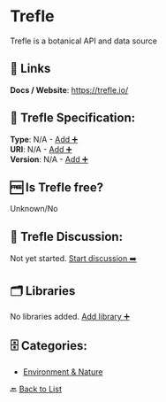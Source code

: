 # Trefle

Trefle is a botanical API and data source

##  🔗 Links
**Docs / Website**: https://trefle.io/

## 🧬 Trefle Specification:
**Type**: N/A - [Add ➕](https://github.com/apis-list/apis-list/edit/main/apis/trefle/trefle.yaml)  
**URI**: N/A - [Add ➕](https://github.com/apis-list/apis-list/edit/main/apis/trefle/trefle.yaml)  
**Version**: N/A - [Add ➕](https://github.com/apis-list/apis-list/edit/main/apis/trefle/trefle.yaml)

## 🆓 Is Trefle free?
 Unknown/No 

## 💬 Trefle Discussion:
Not yet started. [Start discussion ➡️](https://github.com/apis-list/apis-list/discussions/new)

## 🗂️ Libraries

No libraries added. [Add library ➕](https://github.com/apis-list/apis-list/edit/main/apis/trefle/trefle.yaml)    


## 🗄️ Categories:
- [Environment & Nature](https://github.com/apis-list/apis-list#environment--nature-)

🔙  [Back to List](https://github.com/apis-list/apis-list)
